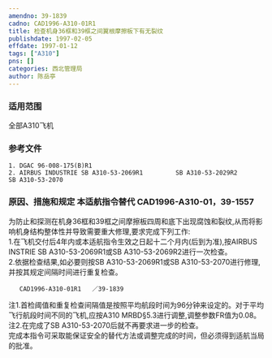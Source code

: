 ```yaml
---
amendno: 39-1839  
cadno: CAD1996-A310-01R1  
title: 检查机身36框和39框之间翼根摩擦板下有无裂纹  
publishdate: 1997-02-05  
effdate: 1997-01-12  
tags: ["A310"]  
pns: []  
categories: 西北管理局  
author: 陈岳亭  
---
```

  
### 适用范围  
全部A310飞机  
  
<!--more-->  
### 参考文件  
    1. DGAC 96-008-175(B)R1  
    2. AIRBUS INDUSTRIE SB A310-53-2069R1         SB A310-53-2029R2         SB A310-53-2070  
  
### 原因、措施和规定 本适航指令替代 CAD1996-A310-01，39-1557  
为防止和探测在机身36框和39框之间摩擦板四周和底下出现腐蚀和裂纹,从而将影响机身结构整体性并导致需要重大修理,要求完成下列工作:  
    1.在飞机交付后4年内或本适航指令生效之日起十二个月内(后到为准),按AIRBUS INSTRIE SB A310-53-2069R1或SB A310-53-2069R2进行一次检查。  
    2.依据检查结果,如必要则按SB A310-53-2069R1或SB A310-53-2070进行修理,并按其规定间隔时间进行重复检查。  
  
       CAD1996-A310-01R1   ／39-1839  
注1.首检阈值和重复检查间隔值是按照平均航段时间为96分钟来设定的。对于平均飞行航段时间不同的飞机,应按A310 MRBD§5.3进行调整,调整参数FR值为0.08。  
    注2.在完成了SB A310-53-2070后就不再要求进一步的检查。               
    完成本指令可采取能保证安全的替代方法或调整完成的时间，但必须得到适航当局的批准。  

